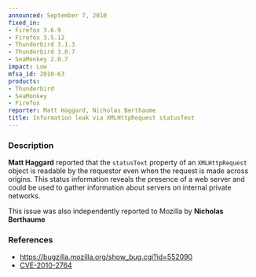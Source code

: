 ```yaml
---
announced: September 7, 2010
fixed_in:
- Firefox 3.6.9
- Firefox 3.5.12
- Thunderbird 3.1.3
- Thunderbird 3.0.7
- SeaMonkey 2.0.7
impact: Low
mfsa_id: 2010-63
products:
- Thunderbird
- SeaMonkey
- Firefox
reporter: Matt Haggard, Nicholas Berthaume
title: Information leak via XMLHttpRequest statusText
---
```


<h3>Description</h3>

<p><strong>Matt Haggard</strong> reported that
the <code>statusText</code> property of an <code>XMLHttpRequest</code>
object is readable by the requestor even when the request is made
across origins.  This status information reveals the presence of a web
server and could be used to gather information about servers on
internal private networks.</p>

<p>This issue was also independently reported to Mozilla
by <strong>Nicholas Berthaume</strong></p>

<h3>References</h3>

<ul>
  <li><a href="https://bugzilla.mozilla.org/show_bug.cgi?id=552090">https://bugzilla.mozilla.org/show_bug.cgi?id=552090</a></li>
  <li><a class="ex-ref" href="http://cve.mitre.org/cgi-bin/cvename.cgi?name=CVE-2010-2764">CVE-2010-2764</a></li>
</ul>




